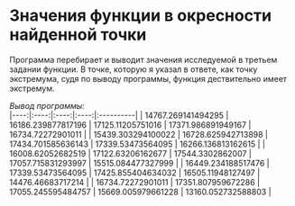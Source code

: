 # Значения функции в окресности найденной точки
Программа перебирает и выводит значения исследуемой в третьем задании функции. В точке, которую я указал в ответе, как точку экстремума, судя по выводу программы, функция дествительно имеет экстремум.

*Вывод программы:*  
|----:|:----:|:----:|:----:|:----------|
| 14767.269141494295 | 16186.239877817196 | 17125.11205751016 | 17371.986891949167 | 16734.72272901011 |
| 15439.303294100022 | 16728.625942713898 | 17434.701585636143 | 17339.53473564095 | 16266.136813162615 |
| 16008.62052682519 | 17122.63206162677 | 17544.3302862007 | 17057.715831293997 | 15515.084477327999 |
| 16449.234188517476 | 17339.53473564095 | 17425.855404634032 | 16505.11948127497 | 14476.46683717214 |
| 16734.72272901011 | 17351.807959672286 | 17055.245595484757 | 15669.005979661228 | 13160.052732588803 |
